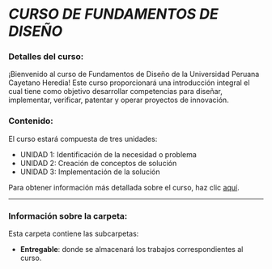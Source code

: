 # *CURSO DE FUNDAMENTOS DE DISEÑO*

### Detalles del curso: 
¡Bienvenido al curso de Fundamentos de Diseño de la Universidad Peruana Cayetano Heredia! Este curso proporcionará una introducción integral el cual tiene como objetivo desarrollar competencias para diseñar, implementar, verificar, patentar y operar proyectos de innovación.

### Contenido:
El curso estará compuesta de tres unidades: 

- UNIDAD 1: Identificación de la necesidad o problema
- UNIDAD 2: Creación de conceptos de solución
- UNIDAD 3: Implementación de la solución

Para obtener información más detallada sobre el curso, haz clic [aquí](../Carpetas/Documentacion/Silabo_FdD.pdf).

---
### Información sobre la carpeta:
Esta carpeta contiene las subcarpetas:
- **Entregable**: donde se almacenará los trabajos correspondientes al curso. 
